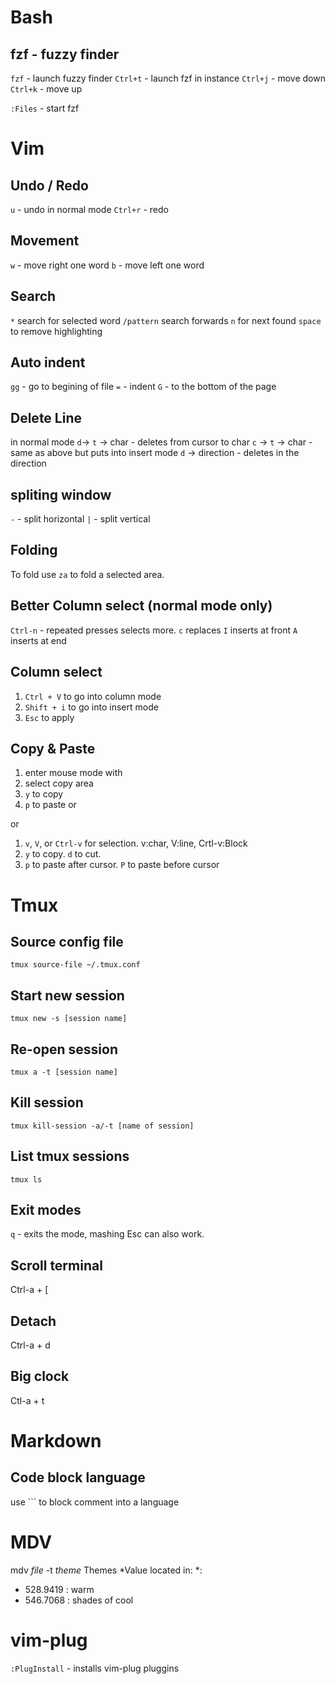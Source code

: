 # Bash

## fzf - fuzzy finder
`fzf` - launch fuzzy finder
`Ctrl+t` - launch fzf in instance
`Ctrl+j` - move down
`Ctrl+k` - move up

`:Files` - start fzf

# Vim

## Undo / Redo
`u` - undo in normal mode
`Ctrl+r` - redo

## Movement
`w` - move right one word
`b` - move left one word

## Search
`*` search for selected word
`/pattern` search forwards
`n` for next found
`space` to remove highlighting

## Auto indent
`gg` - go to begining of file
`=` - indent
`G` - to the bottom of the page

## Delete Line
in normal mode
`d`-> `t` -> char - deletes from cursor to char
`c` -> `t` -> char - same as above but puts into insert mode
`d` -> direction - deletes in the direction

## spliting window
`-` - split horizontal
`|` - split vertical

## Folding
To fold use `za` to fold a selected area.

## Better Column select (normal mode only)
`Ctrl-n` - repeated presses selects more.
`c` replaces
`I` inserts at front
`A` inserts at end

## Column select

1. `Ctrl + V` to go into column mode
2. `Shift + i` to go into insert mode
3. `Esc` to apply

## Copy & Paste
1. enter mouse mode with <F2>
2. select copy area
3. `y` to copy
4. `p` to paste or <c-shift-v>

or
1. `v`, `V`, or `Ctrl-v` for selection. v:char, V:line, Crtl-v:Block
2. `y` to copy. `d` to cut.
3. `p` to paste after cursor. `P` to paste before cursor

# Tmux

## Source config file
`tmux source-file ~/.tmux.conf`

## Start new session
`tmux new -s [session name]`

## Re-open session
`tmux a -t [session name]`

## Kill session
`tmux kill-session -a/-t [name of session]`

## List tmux sessions
`tmux ls`

## Exit modes
`q` - exits the mode, mashing Esc can also work.

## Scroll terminal
Ctrl-a + [

## Detach
Ctrl-a + d

## Big clock
Ctl-a + t

# Markdown

## Code block language
use ``` to block comment into a language

# MDV
mdv *file* -t *theme*
Themes *Value located in: *:

- 528.9419 : warm
- 546.7068 : shades of cool

# vim-plug
`:PlugInstall` - installs vim-plug pluggins
